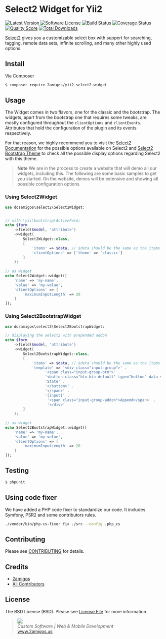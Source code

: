 # Select2 Widget for Yii2

[![Latest Version](https://img.shields.io/github/release/2amigos/yii2-select2-widget.svg?style=flat-square)](https://github.com/2amigos/yii2-select2-widget/releases)
[![Software License](https://img.shields.io/badge/license-MIT-brightgreen.svg?style=flat-square)](LICENSE.md)
[![Build Status](https://img.shields.io/travis/2amigos/yii2-select2-widget/master.svg?style=flat-square)](https://travis-ci.org/2amigos/yii2-select2-widget)
[![Coverage Status](https://img.shields.io/scrutinizer/coverage/g/2amigos/yii2-select2-widget.svg?style=flat-square)](https://scrutinizer-ci.com/g/2amigos/yii2-select2-widget/code-structure)
[![Quality Score](https://img.shields.io/scrutinizer/g/2amigos/yii2-select2-widget.svg?style=flat-square)](https://scrutinizer-ci.com/g/2amigos/yii2-select2-widget)
[![Total Downloads](https://img.shields.io/packagist/dt/2amigos/yii2-select2-widget.svg?style=flat-square)](https://packagist.org/packages/2amigos/yii2-select2-widget)

[Select2](https://select2.github.io/) gives you a customizable select box with support for searching, tagging, remote 
data sets, infinite scrolling, and many other highly used options.

## Install

Via Composer

```bash
$ composer require 2amigos/yii2-select2-widget
```

## Usage

The Widget comes in two flavors, one for the classic and the bootstrap. The widgets, apart from the bootstrap one that 
requires some tweaks, are mostly configured throughout the `clientOptions` and `clientEvents`. Attributes that hold the 
configuration of the plugin and its events respectively. 

For that reason, we highly recommend you to visit the 
[Select2 Documentation](https://select2.github.io/options.html) for the possible options available on Select2 and 
[Select2 Bootstrap Theme](https://select2.github.io/select2-bootstrap-theme/4.0.3.html) to check all the possible 
display options regarding Select2 with this theme. 

> **Note** We are in the process to create a website that will demo all our widgets, including this. The following are 
> some basic samples to get you started. On the website, demos will be extensive and showing all possible configuration 
> options.


### Using Select2Widget

```php 
use dosamigos\select2\Select2Widget:


// with \yii\bootstrap\ActiveForm;
echo $form
    ->field($model, 'attribute')
    ->widget(
        Select2Widget::class, 
        [
            'items' => $data, // $data should be the same as the items provided to a regular yii2 dropdownlist
            'clientOptions' => ['theme' => 'classic']
        ]
    );
    
// as widget 
echo Select2Widget::widget([
    'name' => 'my-name',
    'value' => 'my-value',
    'clientOptions' => [
        'maximumInputLength' => 20
    ]
]); 
```

### Using Select2BootstrapWidget 

```php 
use dosamigos\select2\Select2BootstrapWidget:

// displaying the select2 with prepended addon
echo $form
    ->field($model, 'attribute')
    ->widget(
        Select2BootstrapWidget::class, 
        [
            'items' => $data, // $data should be the same as the items provided to a regular yii2 dropdownlist
            'template' => '<div class="input-group">' .
                  '<span class="input-group-btn">' .
                  '<button class="btn btn-default" type="button" data-select2-open="multi-prepend-append">' .
                  'State' .
                  '</button>' .
                  '</span>' .
                  '{input}' .
                   '<span class="input-group-addon">Append</span>' .
                   '</div>'
        ]
    );
    
// as widget 
echo Select2BootstrapWidget::widget([
    'name' => 'my-name',
    'value' => 'my-value',
    'clientOptions' => [
        'maximumInputLength' => 20
    ]
]); 
```

## Testing

```bash
$ phpunit
```

## Using code fixer

We have added a PHP code fixer to standardize our code. It includes Symfony, PSR2 and some contributors rules. 

```bash 
./vendor/bin/php-cs-fixer fix ./src --config .php_cs
```


## Contributing

Please see [CONTRIBUTING](CONTRIBUTING.md) for details.

## Credits

- [2amigos](https://github.com/2amigos)
- [All Contributors](../../contributors)

## License

The BSD License (BSD). Please see [License File](LICENSE.md) for more information.

<blockquote>
    <a href="http://www.2amigos.us"><img src="http://www.gravatar.com/avatar/55363394d72945ff7ed312556ec041e0.png"></a><br>
    <i>Custom Software | Web & Mobile Development</i><br>
    <a href="http://www.2amigos.us">www.2amigos.us</a>
</blockquote>
